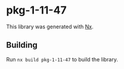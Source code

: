 # pkg-1-11-47

This library was generated with [Nx](https://nx.dev).

## Building

Run `nx build pkg-1-11-47` to build the library.
